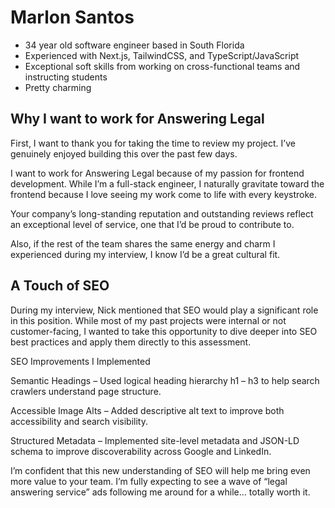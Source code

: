 # Marlon Santos
- 34 year old software engineer based in South Florida
- Experienced with Next.js, TailwindCSS, and TypeScript/JavaScript
- Exceptional soft skills from working on cross-functional teams and instructing students
- Pretty charming

## Why I want to work for Answering Legal
First, I want to thank you for taking the time to review my project. I’ve genuinely enjoyed building this over the past few days.

I want to work for Answering Legal because of my passion for frontend development. While I’m a full-stack engineer, I naturally gravitate toward the frontend because I love seeing my work come to life with every keystroke.

Your company’s long-standing reputation and outstanding reviews reflect an exceptional level of service, one that I’d be proud to contribute to.

Also, if the rest of the team shares the same energy and charm I experienced during my interview, I know I’d be a great cultural fit.

## A Touch of SEO
During my interview, Nick mentioned that SEO would play a significant role in this position. While most of my past projects were internal or not customer-facing, I wanted to take this opportunity to dive deeper into SEO best practices and apply them directly to this assessment.

SEO Improvements I Implemented

Semantic Headings – Used logical heading hierarchy h1 – h3 to help search crawlers understand page structure.

Accessible Image Alts – Added descriptive alt text to improve both accessibility and search visibility.

Structured Metadata – Implemented site-level metadata and JSON-LD schema to improve discoverability across Google and LinkedIn.

I’m confident that this new understanding of SEO will help me bring even more value to your team.
I’m fully expecting to see a wave of “legal answering service” ads following me around for a while… totally worth it.
